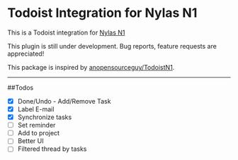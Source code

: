 
# Todoist Integration for Nylas N1

This is a Todoist integration for [Nylas N1](https://nylas.com/n1) 

This plugin is still under development. Bug reports, feature requests are appreciated!

This package is inspired by [anopensourceguy/TodoistN1](https://github.com/anopensourceguy/TodoistN1).

---

##Todos
- [x] Done/Undo - Add/Remove Task
- [x] Label E-mail
- [x] Synchronize tasks
- [ ] Set reminder
- [ ] Add to project
- [ ] Better UI
- [ ] Filtered thread by tasks
